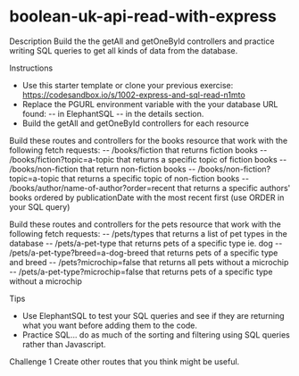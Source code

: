# boolean-uk-api-read-with-express
Description
Build the the getAll and getOneById controllers and practice writing SQL queries to get all kinds of data from the database.

Instructions
- Use this starter template or clone your previous exercise: https://codesandbox.io/s/1002-express-and-sql-read-n1mto
- Replace the PGURL environment variable with the your database URL found:
    -- in ElephantSQL
    -- in the details section. 
- Build the getAll and getOneById controllers for each resource

Build these routes and controllers for the books resource that work with the following fetch requests:
    -- /books/fiction that returns fiction books
    -- /books/fiction?topic=a-topic that returns a specific topic of fiction books
    -- /books/non-fiction that return non-fiction books
    -- /books/non-fiction?topic=a-topic that returns a specific topic of non-fiction books
    -- /books/author/name-of-author?order=recent that returns a specific authors' books ordered by publicationDate with the most recent first (use ORDER in your SQL query)

Build these routes and controllers for the pets resource that work with the following fetch requests:
    -- /pets/types that returns a list of pet types in the database
    -- /pets/a-pet-type that returns pets of a specific type ie. dog
    -- /pets/a-pet-type?breed=a-dog-breed that returns pets of a specific type and breed
    -- /pets?microchip=false that returns all pets without a microchip
    -- /pets/a-pet-type?microchip=false that returns pets of a specific type without a microchip



Tips
- Use ElephantSQL to test your SQL queries and see if they are returning what you want before adding them to the code.
- Practice SQL... do as much of the sorting and filtering using SQL queries rather than Javascript.

Challenge 1
Create other routes that you think might be useful.
